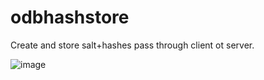 # odbhashstore
 Create and store salt+hashes pass through client ot server.

![image](https://user-images.githubusercontent.com/987794/159379401-27098974-ba52-48b8-9924-ca284891e02e.png)
